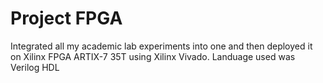 # Project FPGA
Integrated all my academic lab experiments into one and then deployed it on Xilinx FPGA ARTIX-7 35T using Xilinx Vivado.
Landuage used was Verilog HDL
